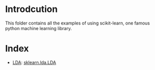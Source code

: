 # Introdcution
This folder contains all the examples of using scikit-learn, one famous python machine learning library.

# Index
* [LDA](sk_lda.py): [sklearn.lda.LDA](http://scikit-learn.org/stable/modules/generated/sklearn.lda.LDA.html#sklearn.lda.LDA)
